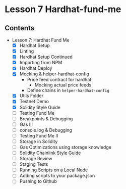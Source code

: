 # Lesson 7 Hardhat-fund-me
## Contents
- Lesson 7: Hardhat Fund Me
    - [x] Hardhat Setup
    - [x] Linting
    - [x] Hardhat Setup Continued
    - [x] Importing from NPM
    - [x] Hardhat Deploy
    - [x] Mocking & helper-hardhat-config
        - Price feed contract for hardhat
            - Mocking actual price feeds
        - Define chains in `helper-hardhat-config`
    - [x] Utils Folder
    - [x] Testnet Demo
    - [x] Solidity Style Guide
    - [ ] Testing Fund Me
    - [ ] Breakpoints & Debugging
    - [ ] Gas III
    - [ ] console.log & Debugging
    - [ ] Testing Fund Me II
    - [ ] Storage in Solidity
    - [ ] Gas Optimizations using storage knowledge
    - [ ] Solidity Chainlink Style Guide
    - [ ] Storage Review
    - [ ] Staging Tests
    - [ ] Running Scripts on a Local Node
    - [ ] Adding scripts to your package.json
    - [ ] Pushing to Github